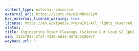 ```yaml
---
content_type: external-resource
external_url: https://youtu.be/oiHNdcdU1pM
has_external_license_warning: true
license: https://en.wikipedia.org/wiki/All_rights_reserved
status: ''
title: Engineering River Cleanups (Science Out Loud S2 Ep6)
uid: 31357027-2f34-4329-bd1a-d0f2d3c80e77
wayback_url: ''
---
```

